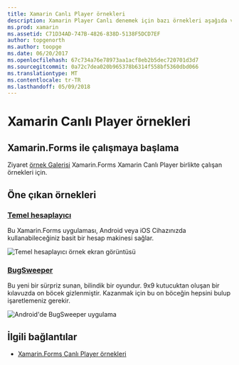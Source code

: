 ```yaml
---
title: Xamarin Canlı Player örnekleri
description: Xamarin Player Canlı denemek için bazı örnekleri aşağıda verilmiştir.
ms.prod: xamarin
ms.assetid: C71D34AD-747B-4826-838D-5138F5DCD7EF
author: topgenorth
ms.author: toopge
ms.date: 06/20/2017
ms.openlocfilehash: 67c734a76e78973aa1acf8eb2b5dec720701d3d7
ms.sourcegitcommit: 0a72c7dea020b965378b6314f558bf5360dbd066
ms.translationtype: MT
ms.contentlocale: tr-TR
ms.lasthandoff: 05/09/2018
---
```

# <a name="xamarin-live-player-samples"></a>Xamarin Canlı Player örnekleri

## <a name="get-started-with-xamarinforms"></a>Xamarin.Forms ile çalışmaya başlama

Ziyaret [örnek Galerisi](https://developer.xamarin.com/samples/xamarin-live-player/all/) Xamarin.Forms Xamarin Canlı Player birlikte çalışan örnekleri için.

## <a name="featured-samples"></a>Öne çıkan örnekleri

### <a name="basic-calculatorhttpsdeveloperxamarincomsamplesmobileliveplayerbasiccalculator"></a>[Temel hesaplayıcı](https://developer.xamarin.com/samples/mobile/LivePlayer/BasicCalculator/)

Bu Xamarin.Forms uygulaması, Android veya iOS Cihazınızda kullanabileceğiniz basit bir hesap makinesi sağlar.

![Temel hesaplayıcı örnek ekran görüntüsü](samples-images/basic-calculator-sml.png)

### <a name="bugsweeperhttpsdeveloperxamarincomsamplesmobileliveplayerbugsweeperlp"></a>[BugSweeper](https://developer.xamarin.com/samples/mobile/LivePlayer/BugSweeperLP/)

Bu yeni bir sürpriz sunan, bilindik bir oyundur. 9x9 kutucuktan oluşan bir kılavuzda on böcek gizlenmiştir. Kazanmak için bu on böceğin hepsini bulup işaretlemeniz gerekir.

![Android'de BugSweeper uygulama](samples-images/bugsweeper-sml.png)



## <a name="related-links"></a>İlgili bağlantılar

- [Xamarin.Forms Canlı Player örnekleri](https://developer.xamarin.com/samples/xamarin-live-player/all/)
